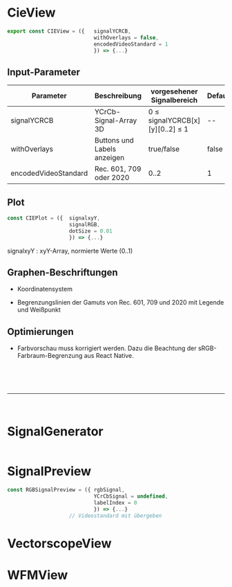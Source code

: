 # CieView

```JavaScript
export const CIEView = ({   signalYCRCB,
                            withOverlays = false,
                            encodedVideoStandard = 1
                            }) => {...}
```
## Input-Parameter

| Parameter   | Beschreibung          | vorgesehener Signalbereich      | Default   |
| ----------- | --------------------- | ------------------------------- |---------  |
| signalYCRCB | YCrCb-Signal-Array 3D | 0 ≤ signalYCRCB[x][y][0..2] ≤ 1 |   --      |
| withOverlays| Buttons und Labels anzeigen  | true/false  | false
| encodedVideoStandard  | Rec. 601, 709 oder 2020 | 0..2                           |   1


## Plot

```JavaScript
const CIEPlot = ({  signalxyY,
                    signalRGB,
                    dotSize = 0.01
                    }) => {...}
```
signalxyY : xyY-Array, normierte Werte (0..1)
## Graphen-Beschriftungen

- Koordinatensystem

- Begrenzungslinien der Gamuts von Rec. 601, 709 und 2020 mit Legende und Weißpunkt

## Optimierungen

- Farbvorschau muss korrigiert werden. Dazu die Beachtung der sRGB-Farbraum-Begrenzung aus React Native.

</br>
</br>
</br>

---

</br>

# SignalGenerator

```JavaScript

```

# SignalPreview

```JavaScript
const RGBSignalPreview = ({ rgbSignal,
                            YCrCbSignal = undefined,
                            labelIndex = 0
                            }) => {...}
                    // Videostandard mit übergeben
```

# VectorscopeView

# WFMView
